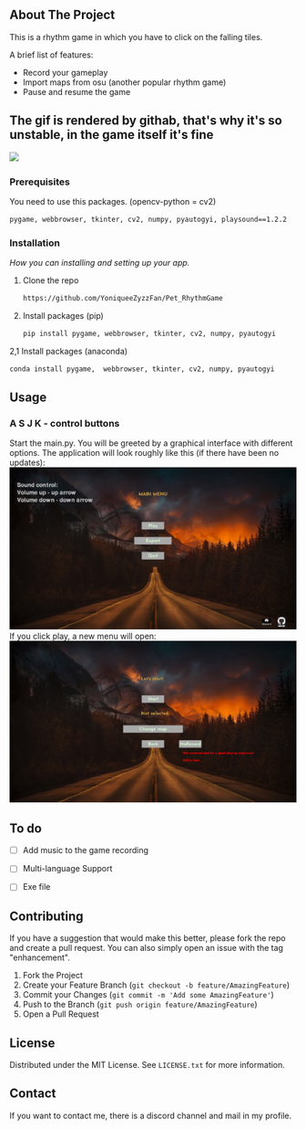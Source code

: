<!-- ABOUT THE PROJECT -->
## About The Project

This is a rhythm game in which you have to click on the falling tiles.

A brief list of features:
* Record your gameplay
* Import maps from osu (another popular rhythm game)
* Pause and resume the game

<!-- Demo -->
## The gif is rendered by githab, that's why it's so unstable, in the game itself it's fine
![](https://github.com/YoniqueeZyzzFan/Pet_RhythmGame/blob/master/assets/demo.gif)
<!-- GETTING STARTED -->
### Prerequisites

 You need to use this packages. (opencv-python = cv2)
  ```sh
 pygame, webbrowser, tkinter, cv2, numpy, pyautogyi, playsound==1.2.2
  ```

### Installation

_How you can installing and setting up your app._

1. Clone the repo
   ```sh
   https://github.com/YoniqueeZyzzFan/Pet_RhythmGame
   ```
2. Install packages (pip)
   ```sh
   pip install pygame, webbrowser, tkinter, cv2, numpy, pyautogyi
   ```
2,1 Install packages (anaconda)
   ```sh
   conda install pygame,  webbrowser, tkinter, cv2, numpy, pyautogyi
   ```

<!-- USAGE EXAMPLES -->
## Usage
### A S J K - control buttons

Start the main.py. You will be greeted by a graphical interface with different options. 
The application will look roughly like this (if there have been no updates):
![](/Example1.png)
If you click play, a new menu will open:
![](/Example2.png)

<!-- To do -->
## To do

- [ ] Add music to the game recording
- [ ] Multi-language Support
- [ ] Exe file


<!-- CONTRIBUTING -->
## Contributing

If you have a suggestion that would make this better, please fork the repo and create a pull request. You can also simply open an issue with the tag "enhancement".

1. Fork the Project
2. Create your Feature Branch (`git checkout -b feature/AmazingFeature`)
3. Commit your Changes (`git commit -m 'Add some AmazingFeature'`)
4. Push to the Branch (`git push origin feature/AmazingFeature`)
5. Open a Pull Request


<!-- LICENSE -->
## License

Distributed under the MIT License. See `LICENSE.txt` for more information.




<!-- CONTACT -->
## Contact

If you want to contact me, there is a discord channel and mail in my profile.

